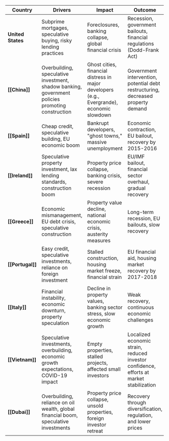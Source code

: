 | **Country**       | **Drivers**                                                                                      | **Impact**                                                                                 | **Outcome**                                                                             |
| ----------------- | ------------------------------------------------------------------------------------------------ | ------------------------------------------------------------------------------------------ | --------------------------------------------------------------------------------------- |
| **United States** | Subprime mortgages, speculative buying, risky lending practices                                  | Foreclosures, banking collapse, global financial crisis                                    | Recession, government bailouts, financial regulations (Dodd-Frank Act)                  |
| **[[China]]**     | Overbuilding, speculative investment, shadow banking, government policies promoting construction | Ghost cities, financial distress in major developers (e.g., Evergrande), economic slowdown | Government intervention, potential debt restructuring, decreased property demand        |
| **[[Spain]]**     | Cheap credit, speculative building, EU economic boom                                             | Bankrupt developers, "ghost towns," massive unemployment                                   | Economic contraction, EU bailout, recovery by 2015-2016                                 |
| **[[Ireland]]**   | Speculative property investment, lax lending standards, construction boom                        | Property price collapse, banking crisis, severe recession                                  | EU/IMF bailout, financial sector overhaul, gradual recovery                             |
| **[[Greece]]**    | Economic mismanagement, EU debt crisis, speculative construction                                 | Property value decline, national economic crisis, austerity measures                       | Long-term recession, EU bailouts, slow recovery                                         |
| **[[Portugal]]**  | Easy credit, speculative investments, reliance on foreign investment                             | Stalled construction, housing market freeze, financial strain                              | EU financial aid, housing market recovery by 2017-2018                                  |
| **[[Italy]]**     | Financial instability, economic downturn, property speculation                                   | Decline in property values, banking sector stress, slow economic growth                    | Weak recovery, continuous economic challenges                                           |
| **[[Vietnam]]**   | Speculative investments, overbuilding, economic growth expectations, COVID-19 impact             | Empty properties, stalled projects, affected small investors                               | Localized economic strain, reduced investor confidence, efforts at market stabilization |
| **[[Dubai]]**     | Overbuilding, reliance on oil wealth, global financial boom, speculative investments             | Property price collapse, unsold properties, foreign investor retreat                       | Recovery through diversification, regulation, and lower prices                          |